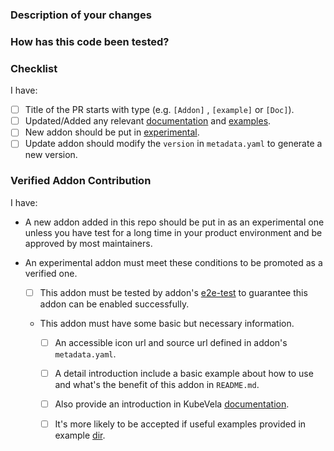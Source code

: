 <!--
Thank you for contributing to OAM workloads!

-->

### Description of your changes

<!--
Briefly describe what this pull request does. Be sure to direct your reviewers'
attention to anything that needs special consideration.

We love pull requests that resolve an open issue. If yours does, you
can uncomment the below line to indicate which issue your PR fixes, for example
"Fixes #500":

Fixes #
-->

### How has this code been tested?

<!--
Before reviewers can be confident in the correctness of a pull request,
it needs to tested and shown to be correct. In this section, briefly
describe the testing that has already been done or which is planned.
-->

### Checklist

<!--
Please run through the below readiness checklist. The first two items are
relevant to every OAM catalog pull request.
-->

I have:

- [ ] Title of the PR starts with type (e.g. `[Addon]` , `[example]` or `[Doc]`).
- [ ] Updated/Added any relevant [documentation](https://kubevela.io/docs/reference/addons/overview) and [examples](https://github.com/kubevela/catalog/tree/master/examples).
- [ ] New addon should be put in [experimental](https://github.com/kubevela/catalog/tree/master/experimental/addons).
- [ ] Update addon should modify the `version` in `metadata.yaml` to generate a new version.

### Verified Addon Contribution


I have:

- A new addon added in this repo should be put in as an experimental one unless you have test for a long time in your product environment and be approved by most maintainers.

- An experimental addon must meet these conditions to be promoted as a verified one.

  - [ ] This addon must be tested by addon's [e2e-test](./test/e2e-test/addon-test) to guarantee this addon can be enabled successfully.

  - This addon must have some basic but necessary information.

    - [ ] An accessible icon url and source url defined in addon's `metadata.yaml`.
    
    - [ ] A detail introduction include a basic example about how to use and what's the benefit of this addon in `README.md`.
      
    - [ ] Also provide an introduction in KubeVela [documentation](https://kubevela.net/docs/reference/addons/overview).
    
    - [ ] It's more likely to be accepted if useful examples provided in example [dir](examples/).